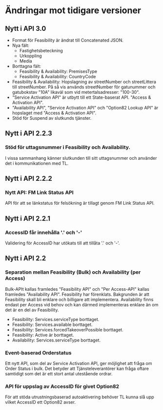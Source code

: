 # Ändringar mot tidigare versioner

## Nytt i API 3.0

* Format för Feasibility är ändrat till Concatenated JSON.
* Nya fält:
    * Fastighetsbeteckning
    * Urkoppling
    * Media
* Borttagna fält:
    * Feasibility & Availability: PremisesType
    * Feasibility & Availability: CountryCode
* Feasibility & Availability: Hopslagning av streetNumber och streetLittera till streetNumber.
  På så vis används streetNumber för gatunummer och gatubokstav "10A" likaväl som vid metertalsadresser: "100-30".
* "Service Activation API" är utbytt till ett State-baserat API. "Access & Activation API".
* "Availability API", "Service Activation API" och "Option82 Lookup API" är hopslaget med "Access & Activation API".
* Stöd för Suspend av slutkunds tjänster.

## Nytt i API 2.2.3

### Stöd för uttagsnummer i Feasibility och Availability.

I vissa sammanhang känner slutkunden till sitt uttagsnummer och använder det i kommunikationen med TL.

## Nytt i API 2.2.2

### Nytt API: FM Link Status API

API för att se länkstatus för felsökning är tillagt genom FM Link Status API.

## Nytt i API 2.2.1

### AccessID får innehålla '.' och '-'

Validering för AccessID har utökats till att tillåta '.' och '-'.

## Nytt i API 2.2

### Separation mellan Feasibility (Bulk) och Availability (per Access)

Bulk-APIt kallas framledes "Feasibility API" och "Per Access-API" kallas framledes "Availability API".
Feasibility har förenklats. Bakgrunden är att Feasibility skall bli enklare och billigare att implementera.
Availability finns endast per Access vid behov och kan därmed implementeras enklare än om det är en del av Feasibility.

* Feasibility: Services.serviceType borttaget.
* Feasibility: Services.available borttaget.
* Feasibility: Services.forcedTakeoverPossible borttaget.
* Feasibility: Active är borttaget.
* Availability: Services.serviceType borttaget.

### Event-baserad Orderstatus

Ett nytt API, som del av Service Activation API, ger möjlighet att fråga om Order Status i bulk. Det betyder att Tjänsteleverantörer kan fråga oftare samtidigt som det är ett stort antal utestående ordrar.

### API för uppslag av AccessID för givet Option82

För att stöda utrustningsbaserad autoaktivering behöver TL kunna slå upp vilket AccessID ett Option82 avser.

